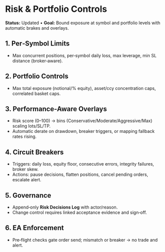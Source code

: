 # Risk & Portfolio Controls

**Status:** Updated • **Goal:** Bound exposure at symbol and portfolio levels with automatic brakes and overlays.

## 1. Per‑Symbol Limits
- Max concurrent positions, per‑symbol daily loss, max leverage, min SL distance (broker‑aware).

## 2. Portfolio Controls
- Max total exposure (notional/% equity), asset/ccy concentration caps, correlated basket caps.

## 3. Performance‑Aware Overlays
- Risk score (0–100) → bins (Conservative/Moderate/Aggressive/Max) scaling lots/SL/TP.
- Automatic derate on drawdown, breaker triggers, or mapping fallback rates rising.

## 4. Circuit Breakers
- Triggers: daily loss, equity floor, consecutive errors, integrity failures, broker skew.
- Actions: pause decisions, flatten positions, cancel pending orders, escalate alert.

## 5. Governance
- Append‑only **Risk Decisions Log** with actor/reason.
- Change control requires linked acceptance evidence and sign‑off.

## 6. EA Enforcement
- Pre‑flight checks gate order send; mismatch or breaker → no trade and alert.
